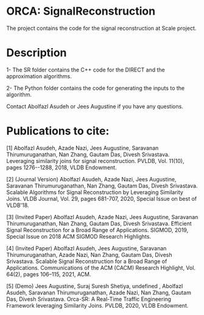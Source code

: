 # ORCA: SignalReconstruction
The project contains the code for the signal reconstruction at Scale project.


# Description

1- The SR folder contains the C++ code for the DIRECT and the approximation algorithms.

2- The Python folder contains the code for generating the inputs to the algorithm.

Contact Abolfazl Asudeh or Jees Augustine if you have any questions.

# Publications to cite:
[1] Abolfazl Asudeh, Azade Nazi, Jees Augustine, Saravanan Thirumuruganathan, Nan Zhang, Gautam Das, Divesh Srivastava. Leveraging similarity joins for signal reconstruction. PVLDB, Vol. 11(10), pages 1276--1288, 2018, VLDB Endowment.

[2] (Journal Version) Abolfazl Asudeh, Azade Nazi, Jees Augustine, Saravanan Thirumuruganathan, Nan Zhang, Gautam Das, Divesh Srivastava. Scalable Algorithms for Signal Reconstruction by Leveraging Similarity Joins. VLDB Journal, Vol. 29, pages 681-707, 2020, Special Issue on best of VLDB'18. 

[3] (Invited Paper) Abolfazl Asudeh, Azade Nazi, Jees Augustine, Saravanan Thirumuruganathan, Nan Zhang, Gautam Das, Divesh Srivastava. Efficient Signal Reconstruction for a Broad Range of Applications. SIGMOD, 2019, Special Issue on 2018 ACM SIGMOD Research Highlights.

[4] (Invited Paper) Abolfazl Asudeh, Jees Augustine, Saravanan Thirumuruganathan, Azade Nazi, Nan Zhang, Gautam Das, Divesh Srivastava. Scalable Signal Reconstruction for a Broad Range of Applications. Communications of the ACM (CACM) Research Highlight, Vol. 64(2), pages 106–115, 2021, ACM.

[5] (Demo) Jees Augustine, Suraj Suresh Shetiya, undefined , Abolfazl Asudeh, Saravanan Thirumuruganathan, Azade Nazi, Nan Zhang, Gautam Das, Divesh Srivastava. Orca-SR: A Real-Time Traffic Engineering Framework leveraging Similarity Joins. PVLDB, 2020, VLDB Endowment.
